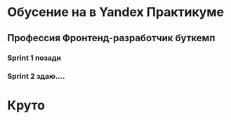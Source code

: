 # Обусение на в Yandex Практикуме
## Профессия Фронтенд-разработчик буткемп
### Sprint 1 позади
### Sprint 2 здаю....
# Круто